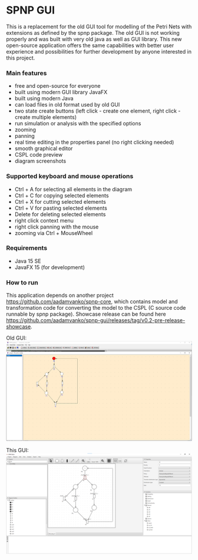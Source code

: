 # SPNP GUI

This is a replacement for the old GUI tool for modelling of the Petri Nets with extensions as defined by the spnp
package. The old GUI is not working properly and was built with very old java as well as GUI library. This new
open-source application offers the same capabilities with better user experience and possibilities for further
development by anyone interested in this project.

### Main features

- free and open-source for everyone
- built using modern GUI library JavaFX
- built using modern Java
- can load files in old format used by old GUI
- two state create buttons (left click - create one element, right click - create multiple elements)
- run simulation or analysis with the specified options
- zooming
- panning
- real time editing in the properties panel (no right clicking needed)
- smooth graphical editor
- CSPL code preview
- diagram screenshots

### Supported keyboard and mouse operations

- Ctrl + A for selecting all elements in the diagram
- Ctrl + C for copying selected elements
- Ctrl + X for cutting selected elements
- Ctrl + V for pasting selected elements
- Delete for deleting selected elements
- right click context menu
- right click panning with the mouse
- zooming via Ctrl + MouseWheel

### Requirements

- Java 15 SE
- JavaFX 15 (for development)

### How to run

This application depends on another project https://github.com/aadamvanko/spnp-core, which contains
model and transformation code for converting the model to the CSPL (C source code runnable by spnp package). Showcase release can be found here https://github.com/aadamvanko/spnp-gui/releases/tag/v0.2-pre-release-showcase.

Old GUI:
![Alt text](screenshots/old_gui.png?raw=true "Old GUI")

This GUI:
![Alt text](screenshots/new_gui.png?raw=true "This GUI")
